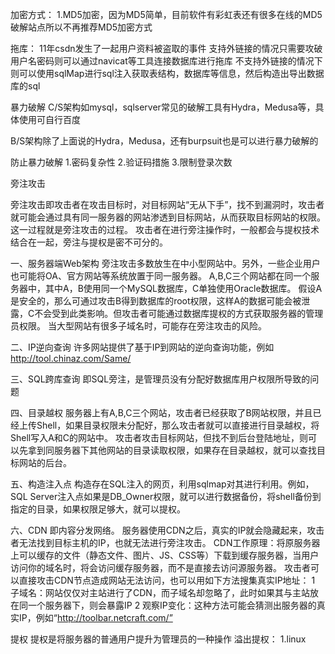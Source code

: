 加密方式：
1.MD5加密，因为MD5简单，目前软件有彩虹表还有很多在线的MD5破解站点所以不再推荐MD5加密方式


拖库：
11年csdn发生了一起用户资料被盗取的事件
支持外链接的情况只需要攻破用户名密码则可以通过navicat等工具连接数据库进行拖库
不支持外链接的情况下则可以使用sqlMap进行sql注入获取表结构，数据库等信息，然后构造出导出数据库的sql


暴力破解
C/S架构如mysql，sqlserver常见的破解工具有Hydra，Medusa等，具体使用可自行百度

B/S架构除了上面说的Hydra，Medusa，还有burpsuit也是可以进行暴力破解的

防止暴力破解
1.密码复杂性
2.验证码措施
3.限制登录次数


旁注攻击

旁注攻击即攻击者在攻击目标时，对目标网站“无从下手”，找不到漏洞时，攻击者就可能会通过具有同一服务器的网站渗透到目标网站，从而获取目标网站的权限。这一过程就是旁注攻击的过程。
攻击者在进行旁注操作时，一般都会与提权技术结合在一起，旁注与提权是密不可分的。

一、服务器端Web架构
旁注攻击多数放生在中小型网站中。另外，一些企业用户也可能将OA、官方网站等系统放置于同一服务器。
A,B,C三个网站都在同一个服务器中，其中A，B使用同一个MySQL数据库，C单独使用Oracle数据库。
假设A是安全的，那么可通过攻击B得到数据库的root权限，这样A的数据可能会被泄露，C不会受到此类影响。但攻击者可能通过数据库提权的方式获取服务器的管理员权限。
当大型网站有很多子域名时，可能存在旁注攻击的风险。

二、IP逆向查询
许多网站提供了基于IP到网站的逆向查询功能，例如
http://tool.chinaz.com/Same/

三、SQL跨库查询
即SQL旁注，是管理员没有分配好数据库用户权限所导致的问题

四、目录越权
服务器上有A,B,C三个网站，攻击者已经获取了B网站权限，并且已经上传Shell，如果目录权限未分配好，那么攻击者就可以直接进行目录越权，将Shell写入A和C的网站中。
攻击者攻击目标网站，但找不到后台登陆地址，则可以先拿到同服务器下其他网站的目录读取权限，如果存在目录越权，就可以查找目标网站的后台。

五、构造注入点
构造存在SQL注入的网页，利用sqlmap对其进行利用。例如，SQL Server注入点如果是DB_Owner权限，就可以进行数据备份，将shell备份到指定的目录，如果权限足够大，就可以提权。

六、CDN
即内容分发网络。
服务器使用CDN之后，真实的IP就会隐藏起来，攻击者无法找到目标主机的IP，也就无法进行旁注攻击。
CDN工作原理：将原服务器上可以缓存的文件（静态文件、图片、JS、CSS等）下载到缓存服务器，当用户访问你的域名时，将会访问缓存服务器，而不是直接去访问源服务器。
攻击者可以直接攻击CDN节点造成网站无法访问，也可以用如下方法搜集真实IP地址：
1 子域名：网站仅仅对主站进行了CDN，而子域名却忽略了，此时如果其与主站放在同一个服务器下，则会暴露IP
2 观察IP变化：这种方法可能会猜测出服务器的真实IP，例如“http://toolbar.netcraft.com/”

提权
提权是将服务器的普通用户提升为管理员的一种操作
溢出提权：
1.linux
